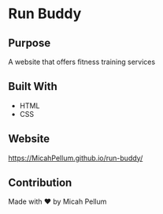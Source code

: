 # Run Buddy

## Purpose
A website that offers fitness training services

## Built With
* HTML 
* CSS

## Website
https://MicahPellum.github.io/run-buddy/

## Contribution
Made with ❤️ by Micah Pellum
